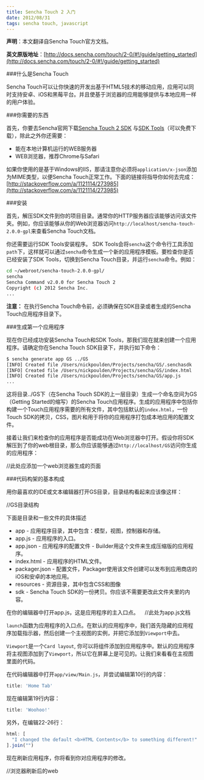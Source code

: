 ```yaml
---
title: Sencha Touch 2 入门
date: 2012/08/31
tags: sencha touch, javascript
---
```


**声明**：本文翻译自Sencha Touch官方文档。

**英文原版地址**：[http://docs.sencha.com/touch/2-0/#!/guide/getting_started](http://docs.sencha.com/touch/2-0/#!/guide/getting_started)

###什么是Sencha Touch

Sencha
Touch可以让你快速的开发出基于HTML5技术的移动应用，应用可以同时支持安卓、iOS和黑莓平台。并且使基于浏览器的应用能够提供与本地应用一样的用户体验。

###你需要的东西
	
首先，你要去Sencha官网下载[Sencha Touch 2 SDK](http://www.sencha.com/products/touch/download/) 与[SDK Tools](http://www.sencha.com/products/sdk-tools/download)（可以免费下载），除此之外你还需要：
	
* 能在本地计算机运行的WEB服务器
* WEB浏览器，推荐Chrome与Safari

如果你使用的是基于Windows的IIS，那请注意你必须将`application/x-json`添加为MIME类型，以便Sencha Touch正常工作。下面的链接将指导你如何去完成：[http://stackoverflow.com/a/1121114/273985](http://stackoverflow.com/a/1121114/273985)

###安装

首先，解压SDK文件到你的项目目录。通常你的HTTP服务器应该能够访问该文件夹。例如，你应该能够从你的Web浏览器访问`http://localhost/sencha-touch-2.0.0-gpl`来查看Sencha Touch文档。

你还需要运行SDK Tools安装程序。 SDK Tools会将`sencha`这个命令行工具添加`path`下，这样就可以通过`sencha`命令生成一个新的应用程序模板。要检查你是否已经安装了SDK Tools，切换到Sencha Touch目录，并运行`sencha`命令。例如：

```bash
cd ~/webroot/sencha-touch-2.0.0-gpl/
sencha
Sencha Command v2.0.0 for Sencha Touch 2
Copyright (c) 2012 Sencha Inc.
...
```

**注意：** 在执行Sencha Touch命令前，必须确保在SDK目录或者生成的Sencha Touch应用程序目录下。

###生成第一个应用程序

现在你已经成功安装Sencha Touch和SDK Tools，那我们现在就来创建一个应用程序。请确定你在Sencha Touch SDK目录下，并执行如下命令：

```bash
$ sencha generate app GS ../GS
[INFO] Created file /Users/nickpoulden/Projects/sencha/GS/.senchasdk
[INFO] Created file /Users/nickpoulden/Projects/sencha/GS/index.html
[INFO] Created file /Users/nickpoulden/Projects/sencha/GS/app.js
...
```

这将目录../GS下（在Sencha Touch SDK的上一层目录）生成一个命名空间为GS（Getting Started的缩写）的Sencha Touch应用程序。生成的应用程序中包括你构建一个Touch应用程序需要的所有文件，其中包括默认的`index.html`，一份Touch SDK的拷贝，CSS，图片和用于将你的应用程序打包成本地应用的配置文件。

接着让我们来检查你的应用程序是否能成功在Web浏览器中打开。假设你将SDK解压到了你的web根目录，那么你应该能够通过`http://localhost/GS`访问你生成的应用程序：

//此处应添加一个web浏览器生成的页面
	
###代码构架的基本构成

用你最喜欢的IDE或文本编辑器打开GS目录，目录结构看起来应该像这样：

//GS目录结构

下面是目录和一些文件的具体描述

* app - 应用程序目录，其中包含：模型，视图，控制器和存储。
* app.js - 应用程序的入口。
* app.json - 应用程序的配置文件 -
  Builder用这个文件来生成压缩版的应用程序。
* index.html - 应用程序的HTML文件。
* packager.json - 配置文件，Packager使用该文件创建可以发布到应用商店的iOS和安卓的本地应用。
* resources - 资源目录，其中包含CSS和图像
* sdk - Sencha Touch SDK的一份拷贝。你应该不需要更改此文件夹里的内容。

在你的编辑器中打开app.js，这是应用程序的主入口点。
  
//此处为app.js文档

`launch`函数为应用程序的入口点。在默认的应用程序中，我们首先隐藏的应用程序加载指示器，然后创建一个主视图的实例，并把它添加到`Viewport`中去。

`Viewport`是一个`Card layout`, 你可以将组件添加到应用程序中。默认的应用程序将主视图添加到了`Viewport`，所以它在屏幕上是可见的。让我们来看看在主视图里面的代码。

在代码编辑器中打开`app/view/Main.js`，并尝试编辑第10行的内容：

```javascript
title: 'Home Tab'
```

现在编辑第19行内容：

```javascript
title: 'Woohoo!'
```

另外，在编辑22-26行：
 
```javascript
html: [
  "I changed the default <b>HTML Contents</b> to something different!"
].join("")
```

现在刷新应用程序，你将看到你对应用程序的修改。

//浏览器刷新后的web

